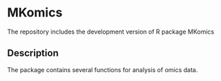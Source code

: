 # MKomics
The repository includes the development version of R package MKomics

## Description
The package contains several functions for analysis of omics data.

